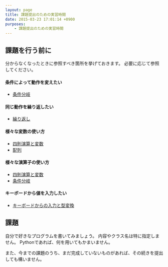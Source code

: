 ```yaml
---
layout: page
title: 課題提出のための実習時間
date: 2015-03-23 17:01:14 +0900
purposes:
    - 課題提出のための実習時間
---
```



課題を行う前に
--------------

分からなくなったときに参照すべき箇所を挙げておきます。
必要に応じて参照してください。

#### 条件によって動作を変えたい

* [条件分岐](../04/)

#### 同じ動作を繰り返したい

* [繰り返し](../05/)

#### 様々な変数の使い方

* [四則演算と変数](../02/)
* [配列](../06/)

#### 様々な演算子の使い方

* [四則演算と変数](../02/)
* [条件分岐](../04/)

#### キーボードから値を入力したい

* [キーボードからの入力と型変換](../03/)


課題
----

自分で好きなプログラムを書いてみましょう。
内容やクラス名は特に指定しません。
Pythonであれば、何を用いてもかまいません。

また、今までの課題のうち、まだ完成していないものがあれば、その続きを提出しても構いません。
